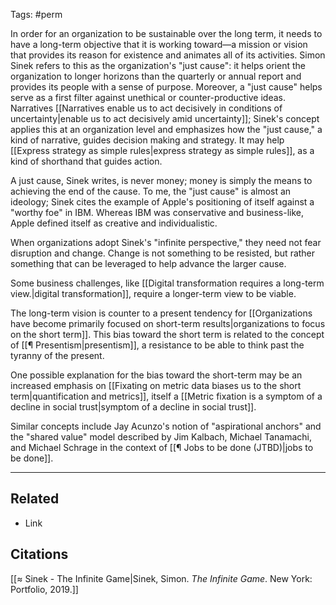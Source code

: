 Tags: #perm

In order for an organization to be sustainable over the long term, it needs to have a long-term objective that it is working toward—a mission or vision that provides its reason for existence and animates all of its activities. Simon Sinek refers to this as the organization's "just cause": it helps orient the organization to longer horizons than the  quarterly or annual report and provides its people with a sense of purpose. Moreover, a "just cause" helps serve as a first filter against unethical or counter-productive ideas. Narratives [[Narratives enable us to act decisively in conditions of uncertainty|enable us to act decisively amid uncertainty]]; Sinek's concept applies this at an organization level and emphasizes how the "just cause," a kind of narrative, guides decision making and strategy. It may help [[Express strategy as simple rules|express strategy as simple rules]], as a kind of shorthand that guides action.

A just cause, Sinek writes, is never money; money is simply the means to achieving the end of the cause. To me, the "just cause" is almost an ideology; Sinek cites the example of Apple's positioning of itself against a "worthy foe" in IBM. Whereas IBM was conservative and business-like, Apple defined itself as creative and individualistic. 

When organizations adopt Sinek's "infinite perspective," they need not fear disruption and change. Change is not something to be resisted, but rather something that can be leveraged to help advance the larger cause. 

Some business challenges, like [[Digital transformation requires a long-term view.|digital transformation]], require a longer-term view to be viable. 

The long-term vision is counter to a present tendency for [[Organizations have become primarily focused on short-term results|organizations to focus on the short term]]. This bias toward the short term is related to the concept of [[¶ Presentism|presentism]], a resistance to be able to think past the tyranny of the present. 

One possible explanation for the bias toward the short-term may be an increased emphasis on [[Fixating on metric data biases us to the short term|quantification and metrics]], itself a [[Metric fixation is a symptom of a decline in social trust|symptom of a decline in social trust]].

Similar concepts include Jay Acunzo's notion of "aspirational anchors" and the "shared value" model described by Jim Kalbach, Michael Tanamachi, and Michael Schrage in the context of [[¶ Jobs to be done (JTBD)|jobs to be done]]. 

---
## Related
- Link

## Citations
[[≈ Sinek - The Infinite Game|Sinek, Simon. *The Infinite Game*. New York: Portfolio, 2019.]]
